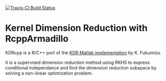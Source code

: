 [![Travis-CI Build Status](https://travis-ci.org/aschmu/KDRcpp.svg?branch=master)](https://travis-ci.org/aschmu/KDRcpp)

# Kernel Dimension Reduction with RcppArmadillo

KDRcpp is a R/C++ port of the [KDR Matlab implementation](http://www.ism.ac.jp/~fukumizu/software.html) by K. Fukumizu.

It is a supervised dimension reduction method using RKHS to express conditional independance and find the dimension reduction
subspace by solving a non-linear optimization problem.


